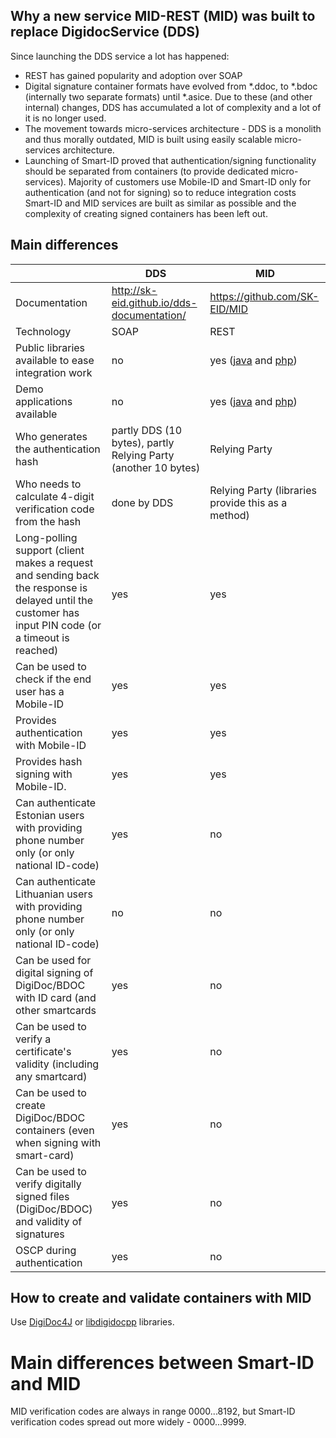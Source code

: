 ## Why a new service MID-REST (MID) was built to replace DigidocService (DDS)

Since launching the DDS service a lot has happened:

* REST has gained popularity and adoption over SOAP
* Digital signature container formats have evolved from *.ddoc, to *.bdoc (internally two separate formats) until *.asice. Due to these (and other internal) changes, DDS has accumulated a lot of complexity and a lot of it is no longer used.
* The movement towards micro-services architecture - DDS is a monolith and thus morally outdated, MID is built using easily scalable micro-services architecture.
* Launching of Smart-ID proved that authentication/signing functionality should be separated from containers (to provide dedicated micro-services). Majority of customers use Mobile-ID and Smart-ID only for authentication (and not for signing) so to reduce integration costs Smart-ID and MID services are built as similar as possible and the complexity of creating signed containers has been left out.

## Main differences

|               | DDS | MID |
| ---           | --- | --- |
| Documentation | http://sk-eid.github.io/dds-documentation/ | https://github.com/SK-EID/MID |
| Technology                                          | SOAP | REST
| Public libraries available to ease integration work | no | yes ([java](https://github.com/SK-EID/mid-rest-java-client) and [php](https://github.com/SK-EID/mid-rest-php-client)) |
| Demo applications available                         | no | yes ([java](https://github.com/SK-EID/mid-rest-java-demo) and [php](https://github.com/SK-EID/mid-rest-php-demo)) | 
| Who generates the authentication hash               | partly DDS (10 bytes), partly Relying Party (another 10 bytes) | Relying Party |
| Who needs to calculate 4-digit verification code from the hash | done by DDS | Relying Party (libraries provide this as a method) | 
| Long-polling support (client makes a request and sending back the response is delayed until the customer has input PIN code (or a timeout is reached) | yes | yes | 
| Can be used to check if the end user has a Mobile-ID | yes | yes | 
| Provides authentication with Mobile-ID | yes | yes | 
| Provides hash signing with Mobile-ID.  | yes | yes | 
| Can authenticate Estonian users with providing phone number only (or only national ID-code)  | yes| no| 
| Can authenticate Lithuanian users with providing phone number only (or only national ID-code)| no | no|  
| Can be used for digital signing of DigiDoc/BDOC with ID card (and other smartcards | yes | no | 
| Can be used to verify a certificate's validity (including any smartcard) | yes | no | 
| Can be used to create DigiDoc/BDOC containers (even when signing with smart-card) | yes | no | 
| Can be used to verify digitally signed files (DigiDoc/BDOC) and validity of signatures | yes | no | 
| OSCP during authentication | yes | no | 


## How to create and validate containers with MID

Use [DigiDoc4J](https://github.com/open-eid/digidoc4j) or [libdigidocpp](https://github.com/open-eid/libdigidocpp) libraries.

# Main differences between Smart-ID and MID

MID verification codes are always in range 0000...8192, but Smart-ID verification codes spread out more widely - 0000...9999.
